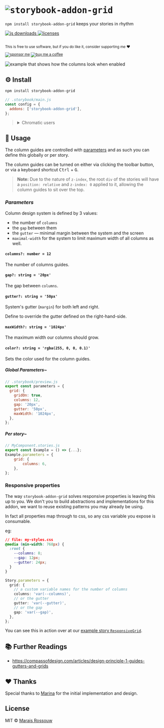 <div align="left">

<samp>

<h1><img src="./shots/logo.svg" alt="storybook-addon-grid"/></h1>

</samp>

`npm install storybook-addon-grid` keeps your stories in rhythm

<a href="https://npm-stat.com/charts.html?package=storybook-addon-grid">
  <img src="https://badgen.net/npm/dm/storybook-addon-grid?color=black&label=npm%20downloads" alt="js downloads">
</a>
<a href="https://licenses.dev/npm/storybook-addon-grid">
  <img src="https://licenses.dev/b/npm/storybook-addon-grid?style=dark" alt="licenses" />
</a>

<br>
<br>

<sup>

This is free to use software, but if you do like it, consider supporting me ❤️

[![sponsor me](https://badgen.net/badge/icon/sponsor?icon=github&label&color=gray)](https://github.com/sponsors/maraisr)
[![buy me a coffee](https://badgen.net/badge/icon/buymeacoffee?icon=buymeacoffee&label&color=gray)](https://www.buymeacoffee.com/marais)

</sup>

</div>

![example that shows how the columns look when enabled](./shots/example.png)

## ⚙️ Install

```sh
npm install storybook-addon-grid
```

```js
// .storybook/main.js
const config = {
  addons: ['storybook-addon-grid'],
};
```

> <details>
> <summary>Chromatic users</summary>
>
> Include this additional preset to configure the column guides for your Chromatic screenshots.
>
> ```js
> // .storybook/main.js
> const config = {
>   addons: ['storybook-addon-grid', 'storybook-addon-grid/chromatic'],
> };
> ```
>
> </details>

## 🚀 Usage

The column guides are controlled with [parameters](https://storybook.js.org/docs/react/writing-stories/parameters) and
as such you can define this globally or per story.

The column guides can be turned on either via clicking the toolbar button, or via a keyboard shortcut <kbd>Ctrl</kbd> +
<kbd>G</kbd>.

> **Note:** Due to the nature of `z-index`, the root `div` of the stories will have a `position: relative` and
> `z-index: 0` applied to it, allowing the column guides to sit over the top.

### _Parameters_

Column design system is defined by 3 values:

- the number of `columns`
- the `gap` between them
- the `gutter` — minimal margin between the system and the screen
- `maximal-width` for the system to limit maximum width of all columns as well.

#### `columns?: number = 12`

The number of columns guides.

#### `gap?: string = '20px'`

The gap between `columns`.

#### `gutter?: string = '50px'`

System's gutter (`margin`) for both left and right.

Define to override the gutter defined on the right-hand-side.

#### `maxWidth?: string = '1024px'`

The maximum width our columns should grow.

#### `color?: string = 'rgba(255, 0, 0, 0.1)'`

Sets the color used for the column guides.

##### _Global Parameters~_

```js
// .storybook/preview.js
export const parameters = {
  grid: {
    gridOn: true,
    columns: 12,
    gap: '20px',
    gutter: '50px',
    maxWidth: '1024px',
  },
};
```

##### _Per story~_

```js
// MyComponent.stories.js
export const Example = () => {...};
Example.parameters = {
	grid: {
		columns: 6,
	},
};
```

### Responsive properties

The way `storybook-addon-grid` solves responsive properties is leaving this up to you. We don't you to build
abstractions and implementations for this addon, we want to reuse existing patterns you may already be using.

In fact all properties map through to css, so any css variable you expose is consumable.

eg:

```css
// file: my-styles.css
@media (min-width: 768px) {
  :root {
    --columns: 8;
    --gap: 12px;
    --gutter: 24px;
  }
}
```

```ts
Story.parameters = {
  grid: {
    // a custom variable names for the number of columns
    columns: 'var(--columns)',
    // or the gutter
    gutter: 'var(--gutter)',
    // or the gap
    gap: 'var(--gap)',
  },
};
```

You can see this in action over at our [example story `ResponsiveGrid`](./example/Example.stories.tsx).

## 📚 Further Readings

- https://compassofdesign.com/articles/design-principle-1-guides-gutters-and-grids

## ❤ Thanks

Special thanks to [Marina](https://github.com/thearnica) for the initial implementation and design.

## License

MIT © [Marais Rossouw](https://marais.io)
